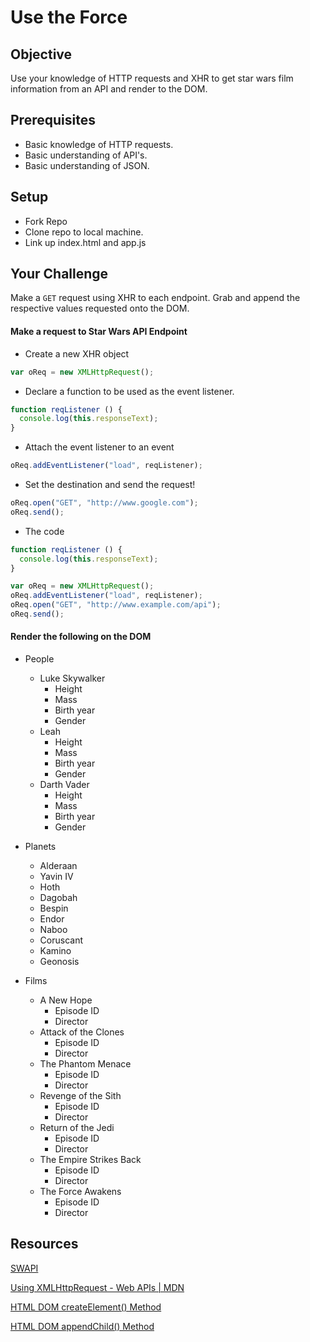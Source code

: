 # Use the Force

## Objective

Use your knowledge of HTTP requests and XHR to get star wars film information from an API and render to the DOM.

## Prerequisites

* Basic knowledge of HTTP requests.
* Basic understanding of API's.
* Basic understanding of JSON.

## Setup

* Fork Repo
* Clone repo to local machine.
* Link up index.html and app.js

## Your Challenge

Make a `GET` request using XHR to each endpoint. Grab and append the respective values
requested onto the DOM.

#### Make a request to Star Wars API Endpoint

- Create a new XHR object
```js 
var oReq = new XMLHttpRequest();
```
- Declare a function to be used as the event listener.
```js
function reqListener () {
  console.log(this.responseText);
}
```
- Attach the event listener to an event
``` js
oReq.addEventListener("load", reqListener);
```
- Set the destination and send the request!
``` js
oReq.open("GET", "http://www.google.com");
oReq.send();
```
- The code 
```js 
function reqListener () {
  console.log(this.responseText);
}

var oReq = new XMLHttpRequest();
oReq.addEventListener("load", reqListener);
oReq.open("GET", "http://www.example.com/api");
oReq.send();
```

#### Render the following on the DOM

* People

  * Luke Skywalker
    * Height
    * Mass
    * Birth year
    * Gender
  * Leah
    * Height
    * Mass
    * Birth year
    * Gender
  * Darth Vader
    * Height
    * Mass
    * Birth year
    * Gender

* Planets

  * Alderaan
  * Yavin IV
  * Hoth
  * Dagobah
  * Bespin
  * Endor
  * Naboo
  * Coruscant
  * Kamino
  * Geonosis

* Films
  * A New Hope
    * Episode ID
    * Director
  * Attack of the Clones
    * Episode ID
    * Director
  * The Phantom Menace
    * Episode ID
    * Director
  * Revenge of the Sith
    * Episode ID
    * Director
  * Return of the Jedi
    * Episode ID
    * Director
  * The Empire Strikes Back
    * Episode ID
    * Director
  * The Force Awakens
    * Episode ID
    * Director

## Resources

[SWAPI](https://swapi.co/documentation#intro)

[Using XMLHttpRequest - Web APIs | MDN](https://developer.mozilla.org/en-US/docs/Web/API/XMLHttpRequest/Using_XMLHttpRequest)

[HTML DOM createElement() Method](https://www.w3schools.com/jsreaf/met_document_createelement.asp)

[HTML DOM appendChild() Method](https://www.w3schools.com/jsref/met_node_appendchild.asp)